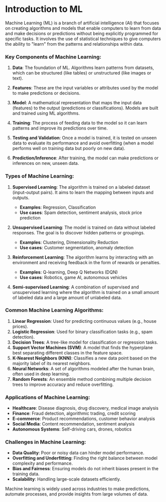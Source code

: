 # Introduction to ML
Machine Learning (ML) is a branch of artificial intelligence (AI) that focuses on creating algorithms and models that enable computers to learn from data and make decisions or predictions without being explicitly programmed for specific tasks. It involves the use of statistical techniques to give computers the ability to "learn" from the patterns and relationships within data.

### Key Components of Machine Learning:

1. **Data**: The foundation of ML. Algorithms learn patterns from datasets, which can be structured (like tables) or unstructured (like images or text).
   
2. **Features**: These are the input variables or attributes used by the model to make predictions or decisions.

3. **Model**: A mathematical representation that maps the input data (features) to the output (predictions or classifications). Models are built and trained using ML algorithms.

4. **Training**: The process of feeding data to the model so it can learn patterns and improve its predictions over time.

5. **Testing and Validation**: Once a model is trained, it is tested on unseen data to evaluate its performance and avoid overfitting (when a model performs well on training data but poorly on new data).

6. **Prediction/Inference**: After training, the model can make predictions or inferences on new, unseen data.

### Types of Machine Learning:
1. **Supervised Learning**: The algorithm is trained on a labeled dataset (input-output pairs). It aims to learn the mapping between inputs and outputs.
   - **Examples**: Regression, Classification
   - **Use cases**: Spam detection, sentiment analysis, stock price prediction

2. **Unsupervised Learning**: The model is trained on data without labeled responses. The goal is to discover hidden patterns or groupings.
   - **Examples**: Clustering, Dimensionality Reduction
   - **Use cases**: Customer segmentation, anomaly detection

3. **Reinforcement Learning**: The algorithm learns by interacting with an environment and receiving feedback in the form of rewards or penalties.
   - **Examples**: Q-learning, Deep Q Networks (DQN)
   - **Use cases**: Robotics, game AI, autonomous vehicles

4. **Semi-supervised Learning**: A combination of supervised and unsupervised learning where the algorithm is trained on a small amount of labeled data and a large amount of unlabeled data.

### Common Machine Learning Algorithms:
1. **Linear Regression**: Used for predicting continuous values (e.g., house prices).
2. **Logistic Regression**: Used for binary classification tasks (e.g., spam detection).
3. **Decision Trees**: A tree-like model for classification or regression tasks.
4. **Support Vector Machines (SVM)**: A model that finds the hyperplane best separating different classes in the feature space.
5. **K-Nearest Neighbors (KNN)**: Classifies a new data point based on the majority label of its nearest neighbors.
6. **Neural Networks**: A set of algorithms modeled after the human brain, often used in deep learning.
7. **Random Forests**: An ensemble method combining multiple decision trees to improve accuracy and reduce overfitting.

### Applications of Machine Learning:
- **Healthcare**: Disease diagnosis, drug discovery, medical image analysis
- **Finance**: Fraud detection, algorithmic trading, credit scoring
- **E-commerce**: Product recommendations, customer behavior analysis
- **Social Media**: Content recommendation, sentiment analysis
- **Autonomous Systems**: Self-driving cars, drones, robotics

### Challenges in Machine Learning:
- **Data Quality**: Poor or noisy data can hinder model performance.
- **Overfitting and Underfitting**: Finding the right balance between model complexity and performance.
- **Bias and Fairness**: Ensuring models do not inherit biases present in the training data.
- **Scalability**: Handling large-scale datasets efficiently.

Machine learning is widely used across industries to make predictions, automate processes, and provide insights from large volumes of data.